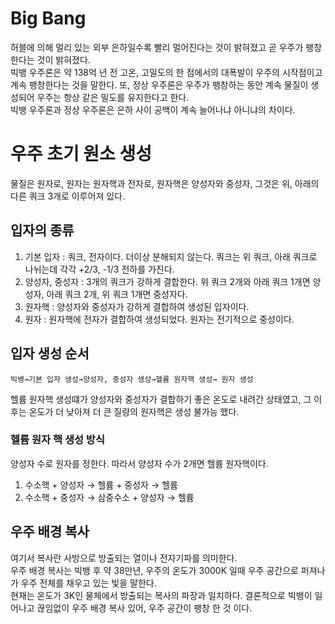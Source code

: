 # Big Bang
허블에 의해 멀리 있는 외부 은하일수록 빨리 멀어진다는 것이 밝혀졌고 곧 우주가 팽창한다는 것이 밝혀졌다.  
빅뱅 우주론은 약 138억 년 전 고온, 고밀도의 한 점에서의 대폭발이 우주의 시작점이고 계속 팽창한다는 것을 말한다. 또, 정상 우주론은 우주가 팽창하는 동안 계속 물질이 생성되어 우주는 항상 같은 밀도를 유지한다고 한다.  
빅뱅 우주론과 정상 우주론은 은하 사이 공백이 계속 늘어나냐 아니냐의 차이다.  

# 우주 초기 원소 생성
물질은 원자로, 원자는 원자핵과 전자로, 원자핵은 양성자와 중성자, 그것은 위, 아래의 다른 쿼크 3개로 이루어져 있다. 
## 입자의 종류
1. 기본 입자 : 쿼크, 전자이다. 더이상 분해되지 않는다. 쿼크는 위 쿼크, 아래 쿼크로 나뉘는데 각각 +2/3, -1/3 전하를 가진다.
2. 양성자, 중성자 : 3개의 쿼크가 강하게 결합한다. 위 쿼크 2개와 아래 쿼크 1개면 양성자, 아래 쿼크 2개, 위 쿼크 1개면 중성자다.
3. 원자핵 : 양성자와 중성자가 강하게 결합하여 생성된 입자이다.
4. 원자 : 원자핵에 전자가 결합하여 생성되었다. 원자는 전기적으로 중성이다.

## 입자 생성 순서
``` 빅뱅→기본 입자 생성→양성자, 중성자 생성→헬륨 원자핵 생성→ 원자 생성 ```

헬륨 원자핵 생성떄가 양성자와 중성자가 결합하기 좋은 온도로 내려간 상태였고, 그 이후는 온도가 더 낮아져 더 큰 질량의 원자핵은 생성 불가능 했다.

### 헬륨 원자 핵 생성 방식
양성자 수로 원자를 정한다. 따라서 양성자 수가 2개면 헬륨 원자핵이다. 
1. 수소핵 + 양성자 → 헬륨 + 중성자 → 헬륨
2. 수소핵 + 중성자 → 삼중수소 + 양성자 → 헬륨

## 우주 배경 복사
여기서 복사란 사방으로 방출되는 열이나 전자기파를 의미한다.  
우주 배경 복사는 빅뱅 후 약 38만년, 우주의 온도가 3000K 일때 우주 공간으로 퍼져나가 우주 전체를 채우고 있는 빛을 말한다.  
현재는 온도가 3K인 물체에서 방출되는 복사의 파장과 일치하다.
결론적으로 빅뱅이 일어나고 끊임없이 우주 배경 복사 있어, 우주 공간이 팽창 한 것 이다.